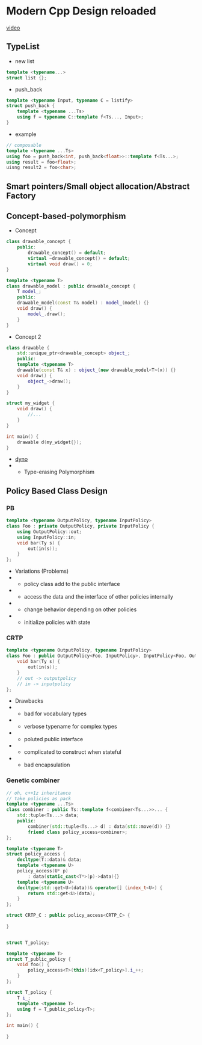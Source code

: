 # Modern Cpp Design reloaded

[video](https://www.youtube.com/watch?v=jkjXIh3E9v0)

## TypeList
* new list
```c++
template <typename...>
struct list {};
```
* push_back
```c++
template <typename Input, typename C = listify>
struct push_back {
    template <typename ...Ts>
    using f = typename C::template f<Ts..., Input>;
}
```
* example
```c++
// composable
template <typename ...Ts>
using foo = push_back<int, push_back<float>>::template f<Ts...>;
using result = foo<float>;
uisng result2 = foo<char>;
```

## Smart pointers/Small object allocation/Abstract Factory

## Concept-based-polymorphism
* Concept
```c++
class drawable_concept {
    public:
        drawable_concept() = default;
        virtual ~drawable_concept() = default;
        virtual void draw() = 0;
}

template <typename T>
class drawable_model : public drawable_concept {
    T model_;
    public:
    drawable_model(const T& model) : model_(model) {}
    void draw() {
        model_.draw();
    }
}
```
* Concept 2
```c++
class drawable {
    std::unique_ptr<drawable_concept> object_;
    public:
    template <typename T>
    drawable(const T& x) : object_(new drawable_model<T>(x)) {}
    void draw() {
        object_->draw();
    }
}

struct my_widget {
    void draw() {
        //...
    }
}

int main() {
    drawable d(my_widget{});
}
```
* [dyno](https://github.com/ldionne/dyno)
* + Type-erasing Polymorphism

## Policy Based Class Design

### PB
```c++
template <typename OutputPolicy, typename InputPolicy>
class Foo : private OutputPolicy, private InputPolicy {
    using OutputPolicy::out;
    using InputPolicy::in;
    void bar(Ty s) {
        out(in(s));
    }
};
```
* Variations (Problems)
* + policy class add to the public interface
* + access the data and the interface of other policies internally
* + change behavior depending on other policies
* + initialize policies with state

### CRTP
```c++
template <typename OutputPolicy, typename InputPolicy>
class Foo : public OutputPolicy<Foo, InputPolicy>, InputPolicy<Foo, OutputPolicy> {
    void bar(Ty s) {
        out(in(s));
    }
    // out -> outputpolicy
    // in -> inputpolicy
};
```
* Drawbacks
* + bad for vocabulary types
* + verbose typename for complex types
* + poluted public interface
* + complicated to construct when stateful
* + bad encapsulation

### Genetic combiner
```c++
// oh, c++1z inheritance
// take policies as pack
template <typename ...Ts>
class combiner : public Ts::template f<combiner<Ts...>>... {
    std::tuple<Ts...> data;
    public:
        combiner(std::tuple<Ts...> d) : data(std::move(d)) {}
        friend class policy_access<combiner>;
};

template <typename T>
struct policy_access {
    decltype(T::data)& data;
    template <typename U>
    policy_access(U* p)
        : data(static_cast<T*>(p)->data){}
    template <typename U>
    decltype(std::get<U>(data))& operator[] (index_t<U>) {
        return std::get<U>(data);
    }
};

struct CRTP_C : public policy_access<CRTP_C> {
    
}


struct T_policy;

template <typename T>
struct T_public_policy {
    void foo() {
        policy_access<T>(this)[idx<T_policy>].i_++;
    }
};

struct T_policy {
    T i_;
    template <typename T>
    using f = T_public_policy<T>;
};

int main() {
    
}
```